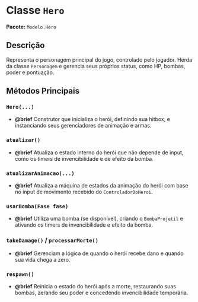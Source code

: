 # Classe `Hero`

**Pacote:** `Modelo.Hero`

## Descrição

Representa o personagem principal do jogo, controlado pelo jogador. Herda da classe `Personagem` e gerencia seus próprios status, como HP, bombas, poder e pontuação.

## Métodos Principais

### `Hero(...)`
*   **@brief** Construtor que inicializa o herói, definindo sua hitbox, e instanciando seus gerenciadores de animação e armas.

### `atualizar()`
*   **@brief** Atualiza o estado interno do herói que não depende de input, como os timers de invencibilidade e de efeito da bomba.

### `atualizarAnimacao(...)`
*   **@brief** Atualiza a máquina de estados da animação do herói com base no input de movimento recebido do `ControladorDoHeroi`.

### `usarBomba(Fase fase)`
*   **@brief** Utiliza uma bomba (se disponível), criando o `BombaProjetil` e ativando os timers de invencibilidade e efeito da bomba.

### `takeDamage()` / `processarMorte()`
*   **@brief** Gerenciam a lógica de quando o herói recebe dano e quando sua vida chega a zero.

### `respawn()`
*   **@brief** Reinicia o estado do herói após a morte, restaurando suas bombas, zerando seu poder e concedendo invencibilidade temporária.

